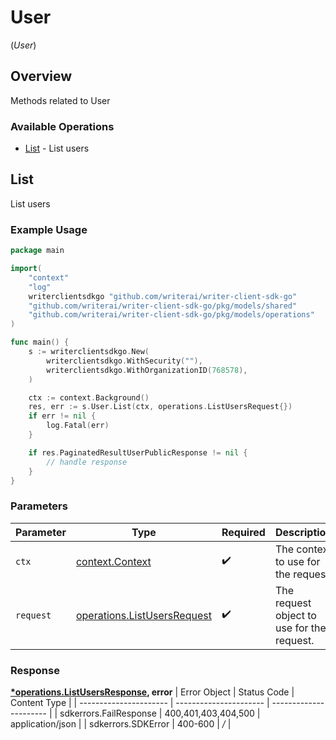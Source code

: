 # User
(*User*)

## Overview

Methods related to User

### Available Operations

* [List](#list) - List users

## List

List users

### Example Usage

```go
package main

import(
	"context"
	"log"
	writerclientsdkgo "github.com/writerai/writer-client-sdk-go"
	"github.com/writerai/writer-client-sdk-go/pkg/models/shared"
	"github.com/writerai/writer-client-sdk-go/pkg/models/operations"
)

func main() {
    s := writerclientsdkgo.New(
        writerclientsdkgo.WithSecurity(""),
        writerclientsdkgo.WithOrganizationID(768578),
    )

    ctx := context.Background()
    res, err := s.User.List(ctx, operations.ListUsersRequest{})
    if err != nil {
        log.Fatal(err)
    }

    if res.PaginatedResultUserPublicResponse != nil {
        // handle response
    }
}
```

### Parameters

| Parameter                                                                      | Type                                                                           | Required                                                                       | Description                                                                    |
| ------------------------------------------------------------------------------ | ------------------------------------------------------------------------------ | ------------------------------------------------------------------------------ | ------------------------------------------------------------------------------ |
| `ctx`                                                                          | [context.Context](https://pkg.go.dev/context#Context)                          | :heavy_check_mark:                                                             | The context to use for the request.                                            |
| `request`                                                                      | [operations.ListUsersRequest](../../pkg/models/operations/listusersrequest.md) | :heavy_check_mark:                                                             | The request object to use for the request.                                     |


### Response

**[*operations.ListUsersResponse](../../pkg/models/operations/listusersresponse.md), error**
| Error Object           | Status Code            | Content Type           |
| ---------------------- | ---------------------- | ---------------------- |
| sdkerrors.FailResponse | 400,401,403,404,500    | application/json       |
| sdkerrors.SDKError     | 400-600                | */*                    |
